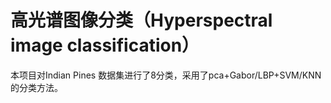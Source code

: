 # 高光谱图像分类（Hyperspectral image classification）
 本项目对Indian Pines 数据集进行了8分类，采用了pca+Gabor/LBP+SVM/KNN的分类方法。
